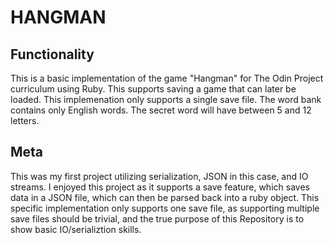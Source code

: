 # HANGMAN

## Functionality
This is a basic implementation of the game "Hangman" for The Odin Project curriculum using Ruby. This supports saving a game that can later be loaded. This implemenation only supports a single save file. The word bank contains only English words. The secret word will have between 5 and 12 letters. 


## Meta
This was my first project utilizing serialization, JSON in this case, and IO streams. I enjoyed this project as it supports a save feature, which saves data in a JSON file, which can then be parsed back into a ruby object. This specific implementation only supports one save file, as supporting multiple save files should be trivial, and the true purpose of this Repository is to show basic IO/serializtion skills.
